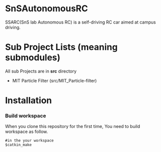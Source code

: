 # SnSAutonomousRC
SSARC(SnS lab Autonomous RC) is a self-driving RC car aimed at campus driving.

# Sub Project Lists (meaning submodules)
All sub Projects are in **src** directory
- MIT Particle Filter (src/MIT_Particle-filter)

# Installation
### Build workspace
When you clone this repository for the first time, You need to build workspace as follow.
```
#in the your workspace
$catkin_make
```
